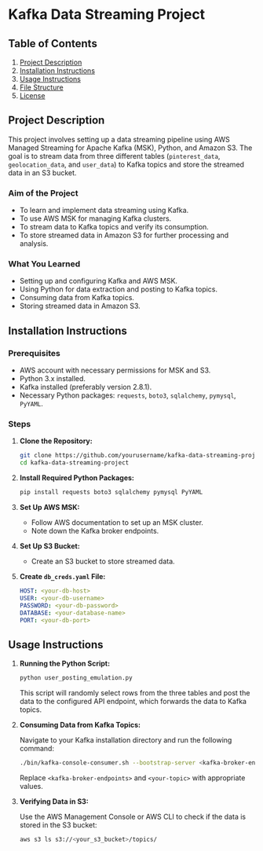 # Kafka Data Streaming Project

## Table of Contents
1. [Project Description](#project-description)
2. [Installation Instructions](#installation-instructions)
3. [Usage Instructions](#usage-instructions)
4. [File Structure](#file-structure)
5. [License](#license)

## Project Description

This project involves setting up a data streaming pipeline using AWS Managed Streaming for Apache Kafka (MSK), Python, and Amazon S3. The goal is to stream data from three different tables (`pinterest_data`, `geolocation_data`, and `user_data`) to Kafka topics and store the streamed data in an S3 bucket.

### Aim of the Project

- To learn and implement data streaming using Kafka.
- To use AWS MSK for managing Kafka clusters.
- To stream data to Kafka topics and verify its consumption.
- To store streamed data in Amazon S3 for further processing and analysis.

### What You Learned

- Setting up and configuring Kafka and AWS MSK.
- Using Python for data extraction and posting to Kafka topics.
- Consuming data from Kafka topics.
- Storing streamed data in Amazon S3.

## Installation Instructions

### Prerequisites

- AWS account with necessary permissions for MSK and S3.
- Python 3.x installed.
- Kafka installed (preferably version 2.8.1).
- Necessary Python packages: `requests`, `boto3`, `sqlalchemy`, `pymysql`, `PyYAML`.

### Steps

1. **Clone the Repository:**

    ```bash
    git clone https://github.com/yourusername/kafka-data-streaming-project.git
    cd kafka-data-streaming-project
    ```

2. **Install Required Python Packages:**

    ```bash
    pip install requests boto3 sqlalchemy pymysql PyYAML
    ```

3. **Set Up AWS MSK:**

    - Follow AWS documentation to set up an MSK cluster.
    - Note down the Kafka broker endpoints.

4. **Set Up S3 Bucket:**

    - Create an S3 bucket to store streamed data.

5. **Create `db_creds.yaml` File:**

    ```yaml
    HOST: <your-db-host>
    USER: <your-db-username>
    PASSWORD: <your-db-password>
    DATABASE: <your-database-name>
    PORT: <your-db-port>
    ```

## Usage Instructions

1. **Running the Python Script:**

    ```bash
    python user_posting_emulation.py
    ```

    This script will randomly select rows from the three tables and post the data to the configured API endpoint, which forwards the data to Kafka topics.

2. **Consuming Data from Kafka Topics:**

    Navigate to your Kafka installation directory and run the following command:

    ```bash
    ./bin/kafka-console-consumer.sh --bootstrap-server <kafka-broker-endpoints> --topic <your-topic> --from-beginning
    ```

    Replace `<kafka-broker-endpoints>` and `<your-topic>` with appropriate values.

3. **Verifying Data in S3:**

    Use the AWS Management Console or AWS CLI to check if the data is stored in the S3 bucket:

    ```bash
    aws s3 ls s3://<your_s3_bucket>/topics/
    ```


